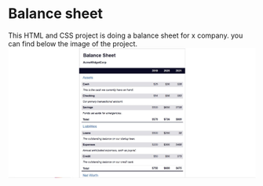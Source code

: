 # Balance sheet

This HTML and CSS project is doing a balance sheet for x company.
you can find below the image of the project.
![balance-Sheet!](balance-sheet.JPG)
